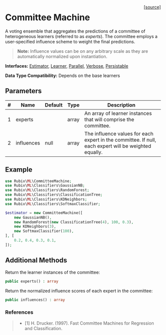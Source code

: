 <span style="float:right;"><a href="https://github.com/RubixML/ML/blob/master/src/CommitteeMachine.php">[source]</a></span>

# Committee Machine
A voting ensemble that aggregates the predictions of a committee of heterogeneous learners (referred to as *experts*). The committee employs a user-specified influence scheme to weight the final predictions.

> **Note:** Influence values can be on any arbitrary scale as they are automatically normalized upon instantiation.

**Interfaces:** [Estimator](estimator.md), [Learner](learner.md), [Parallel](parallel.md), [Verbose](verbose.md), [Persistable](persistable.md)

**Data Type Compatibility:** Depends on the base learners

## Parameters
| # | Name | Default | Type | Description |
|---|---|---|---|---|
| 1 | experts | | array | An array of learner instances that will comprise the committee. |
| 2 | influences | null | array | The influence values for each expert in the committee. If null, each expert will be weighted equally. |

## Example
```php
use Rubix\ML\CommitteeMachine;
use Rubix\ML\Classifiers\GaussianNB;
use Rubix\ML\Classifiers\RandomForest;
use Rubix\ML\Classifiers\ClassificationTree;
use Rubix\ML\Classifiers\KDNeighbors;
use Rubix\ML\Classifiers\SoftmaxClassifier;

$estimator = new CommitteeMachine([
    new GaussianNB(),
    new RandomForest(new ClassificationTree(4), 100, 0.3),
    new KDNeighbors(3),
    new SoftmaxClassifier(100),
], [
    0.2, 0.4, 0.3, 0.1,
]);
```

## Additional Methods
Return the learner instances of the committee:
```php
public experts() : array
```

Return the normalized influence scores of each expert in the committee:
```php
public influences() : array
```

### References
>- [1] H. Drucker. (1997). Fast Committee Machines for Regression and Classification.